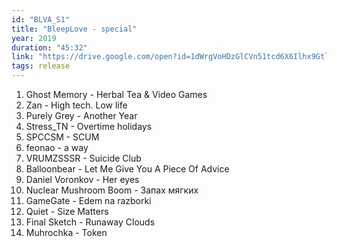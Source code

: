 ```yaml
---
id: "BLVA_S1"
title: "BleepLove - special"
year: 2019
duration: "45:32"
link: "https://drive.google.com/open?id=1dWrgVoHDzGlCVn51tcd6X6Ilhx9GtlYr"
tags: release
---
```


01. Ghost Memory - Herbal Tea & Video Games
02. Zan - High tech. Low life
03. Purely Grey - Another Year
04. Stress_TN - Overtime holidays
05. SPCCSM - SCUM
06. feonao - a way
07. VRUMZSSSR - Suicide Club
08. Balloonbear - Let Me Give You A Piece Of Advice
09. Daniel Voronkov - Her eyes
10. Nuclear Mushroom Boom - Запах мягких
11. GameGate - Edem na razborki
12. Quiet - Size Matters
13. Final Sketch - Runaway Clouds
14. Muhrochka - Token
